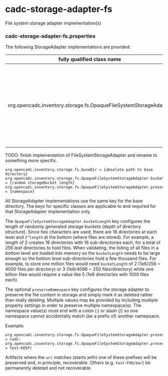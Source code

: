 # cadc-storage-adapter-fs
File system storage adapter implementation(s)

### cadc-storage-adapter-fs.properties

The following StorageAdapter implementations are provided:

|fully qualified class name|description|
|--------------------------|-----------|
|org.opencadc.inventory.storage.fs.OpaqueFileSystemStorageAdapter|stores files in an opaque structure in the filesystem, requires POSIX extended attribute support, iterator: scalable|

TODO: finish implementation of FileSystemStorageAdapter and rename to something more specific.

```
org.opencadc.inventory.storage.fs.baseDir = {absolute path to base directory}
org.opencadc.inventory.storage.fs.OpaqueFileSystemStorageAdapter.bucketLength = {random storageBucket length}
org.opencadc.inventory.storage.fs.OpaqueFileSystemStorageAdapter.preserveNamespace = {namespace}
```

All StorageAdapter implementations use the same key for the base directory. The keys for specific classes are applicable to and required for that StorageAdapter implementation only.

The `OpaqueFileSystemStorageAdapter.bucketLength` key configures the length of randomly generated storage buckets (depth of directory structure). Since hex characters are used, there are 16
directories at each level and `2^length` at the bottom (where files are stored). For example, a length of 2 creates 16 directories with 16 sub-directories each, for a total of 256 leaf directories
to hold files. When validating, the listing of all files in a bottom level are loaded into memory so
the `bucketLength` needs to be large enough so the bottom level sub-directories hold a few thousand files. For example, to store one million files would need `bucketLength` of 2 (1e6/256 ~ 4000 files per directory) or 3 (1e6/4096 ~ 250 files/directory) while one billion files would require a value like 5 (1e6 directories with 1000 files each).

The optional `preserveNamespace` key configures the storage adapter to preserve the file
content in storage and simply mark it as deleted rather than really deleting. Multiple values may be provided by including multiple property settings in order to preserve multiple
namespace(s). The namespace value(s) must end with a colon (:) or slash (/) so one namespace
cannot accidentally match (be a prefix of) another namepsace. 

Example:
```
org.opencadc.inventory.storage.fs.OpaqueFileSystemStorageAdapter.preserveNamespace = cadc:
org.opencadc.inventory.storage.fs.OpaqueFileSystemStorageAdapter.preserveNamespace = test:KEEP/
```
Artifacts where the `uri` matches (starts with) one of these prefixes will be preserved and, in principle, recoverable. Others (e.g. `test:FOO/bar`) be permanently deleted and not recoverable.


